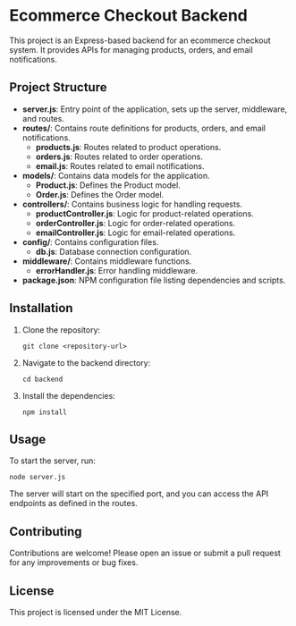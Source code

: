 # Ecommerce Checkout Backend

This project is an Express-based backend for an ecommerce checkout system. It provides APIs for managing products, orders, and email notifications.

## Project Structure

- **server.js**: Entry point of the application, sets up the server, middleware, and routes.
- **routes/**: Contains route definitions for products, orders, and email notifications.
  - **products.js**: Routes related to product operations.
  - **orders.js**: Routes related to order operations.
  - **email.js**: Routes related to email notifications.
- **models/**: Contains data models for the application.
  - **Product.js**: Defines the Product model.
  - **Order.js**: Defines the Order model.
- **controllers/**: Contains business logic for handling requests.
  - **productController.js**: Logic for product-related operations.
  - **orderController.js**: Logic for order-related operations.
  - **emailController.js**: Logic for email-related operations.
- **config/**: Contains configuration files.
  - **db.js**: Database connection configuration.
- **middleware/**: Contains middleware functions.
  - **errorHandler.js**: Error handling middleware.
- **package.json**: NPM configuration file listing dependencies and scripts.

## Installation

1. Clone the repository:
   ```
   git clone <repository-url>
   ```
2. Navigate to the backend directory:
   ```
   cd backend
   ```
3. Install the dependencies:
   ```
   npm install
   ```

## Usage

To start the server, run:
```
node server.js
```

The server will start on the specified port, and you can access the API endpoints as defined in the routes.

## Contributing

Contributions are welcome! Please open an issue or submit a pull request for any improvements or bug fixes.

## License

This project is licensed under the MIT License.